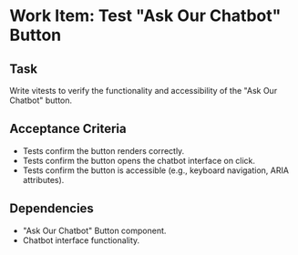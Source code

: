 # Work Item: Test "Ask Our Chatbot" Button

## Task
Write vitests to verify the functionality and accessibility of the "Ask Our Chatbot" button.

## Acceptance Criteria
- Tests confirm the button renders correctly.
- Tests confirm the button opens the chatbot interface on click.
- Tests confirm the button is accessible (e.g., keyboard navigation, ARIA attributes).

## Dependencies
- "Ask Our Chatbot" Button component.
- Chatbot interface functionality.
